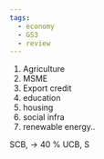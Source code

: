 ```yaml
---
tags:
  - economy
  - GS3
  - review
---
```

1. Agriculture
2. MSME
3. Export credit
4. education 
5. housing
6. social infra
7. renewable energy..

SCB,  -> 40 %
UCB, S